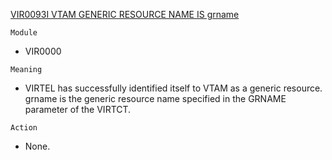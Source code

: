 [VIR0093I VTAM GENERIC RESOURCE NAME IS grname](https://virtel.readthedocs.io/en/latest/manuals/virtel/Virtel459MG/messages.html?highlight=VIR0093I#VIR0093I)

`Module`
- VIR0000

`Meaning`
- VIRTEL has successfully identified itself to VTAM as a generic resource. grname is the generic resource name specified in the GRNAME parameter of the VIRTCT.

`Action`
- None.
